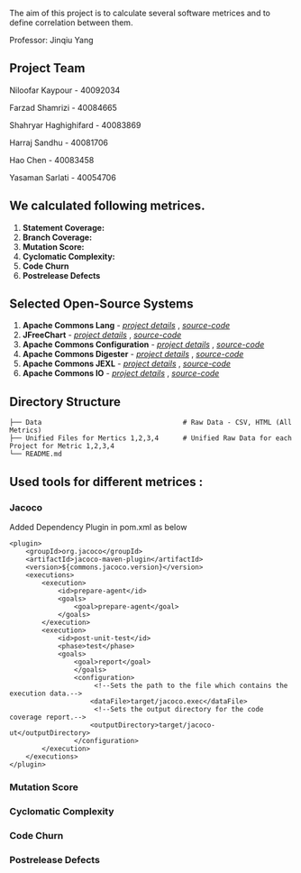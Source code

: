 The aim of this project is to calculate several software metrices and to define correlation between them.

Professor: Jinqiu Yang
## Project Team
Niloofar Kaypour  - 40092034 

Farzad Shamrizi - 40084665

Shahryar Haghighifard - 40083869

Harraj Sandhu - 40081706

Hao Chen - 40083458

Yasaman Sarlati - 40054706

## We calculated following metrices.

1. **Statement Coverage:**
2. **Branch Coverage:** 
3. **Mutation Score:**
4. **Cyclomatic Complexity:** 
5. **Code Churn**
6. **Postrelease Defects**

## Selected Open-Source Systems

1. **Apache Commons Lang** - [*project details*](https://commons.apache.org/proper/commons-lang/) , [*source-code*](https://github.com/apache/commons-lang)
2. **JFreeChart** - [*project details*](http://www.jfree.org/jfreechart/) , [*source-code*](https://github.com/jfree/jfreechart)
3. **Apache Commons Configuration** - [*project details*](https://commons.apache.org/proper/commons-configuration/) , [*source-code*](https://github.com/apache/commons-configuration) 
4. **Apache Commons Digester** - [*project details*](https://commons.apache.org/proper/commons-digester/) , [*source-code*](https://github.com/apache/commons-digester/tree/DIGESTER3_3_2) 
5. **Apache Commons JEXL** - [*project details*](https://commons.apache.org/proper/commons-jexl/) , [*source-code*](https://github.com/apache/commons-jexl) 
6. **Apache Commons IO** - [*project details*](https://commons.apache.org/proper/commons-io/) , [*source-code*](https://github.com/apache/commons-io)

## Directory Structure                                 

    ├── Data                                   # Raw Data - CSV, HTML (All Metrics)
    ├── Unified Files for Mertics 1,2,3,4      # Unified Raw Data for each Project for Metric 1,2,3,4
    └── README.md
    
## Used tools for different metrices :
### Jacoco
Added Dependency Plugin in pom.xml as below

```
<plugin>
	<groupId>org.jacoco</groupId>
	<artifactId>jacoco-maven-plugin</artifactId>
	<version>${commons.jacoco.version}</version>
	<executions>
		<execution>
			<id>prepare-agent</id>
			<goals>
				<goal>prepare-agent</goal>
			</goals>
		</execution>
		<execution>
			<id>post-unit-test</id>
			<phase>test</phase>
			<goals>
				<goal>report</goal>
				</goals>
				<configuration>
					 <!--Sets the path to the file which contains the execution data.-->
					<dataFile>target/jacoco.exec</dataFile>
					 <!--Sets the output directory for the code coverage report.-->
					<outputDirectory>target/jacoco-ut</outputDirectory>
				</configuration>
		</execution>
	</executions>
</plugin>
```
### Mutation Score

### Cyclomatic Complexity

### Code Churn

### Postrelease Defects
